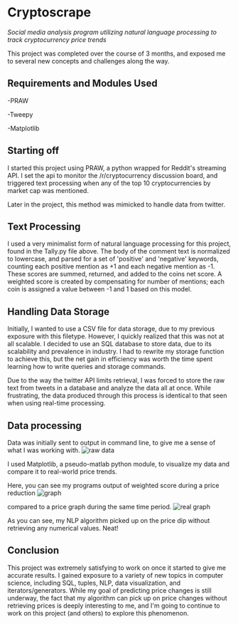 # Cryptoscrape
*Social media analysis program utilizing natural language processing to track cryptocurrency price trends*

This project was completed over the course of 3 months, and exposed me to several new concepts and challenges along the way. 

## Requirements and Modules Used
-PRAW

-Tweepy

-Matplotlib

## Starting off
I started this project using PRAW, a python wrapped for Reddit's streaming API. I set the api to monitor the
/r/cryptocurrency discussion board, and triggered text processing when any of the top 10 cryptocurrencies by market cap was mentioned.

Later in the project, this method was mimicked to handle data from twitter.

## Text Processing
I used a very minimalist form of natural language processing for this project, found in the Tally.py file above. The body of the comment text 
is normalized to lowercase, and parsed for a set of 'positive' and 'negative' keywords, counting each positive mention as +1 and each negative
mention as -1. These scores are summed, returned, and added to the coins net score. A weighted score is created by compensating 
for number of mentions; each coin is assigned a value between -1 and 1 based on this model.

## Handling Data Storage

Initially, I wanted to use a CSV file for data storage, due to my previous exposure with this filetype. However, I quickly realized that
this was not at all scalable. I decided to use an SQL database to store data, due to its scalability and prevalence in industry. I had to
rewrite my storage function to achieve this, but the net gain in efficiency was worth the time spent learning how to write queries and 
storage commands.

Due to the way the twitter API limits retrieval, I was forced to store the raw text from tweets in a database and analyze the data all at once. While frustrating, the data produced through this process is identical to that seen when using real-time processing.

## Data processing

Data was initially sent to output in command line, to give me a sense of what I was working with. 
![raw data](https://user-images.githubusercontent.com/40841906/42737586-ea2f3a32-8843-11e8-82ff-bfc6a729cc56.PNG)

I used Matplotlib, a pseudo-matlab python module, to visualize my data and compare it to real-world price trends.

Here, you can see my programs output of weighted score during a price reduction
![graph](https://user-images.githubusercontent.com/40841906/42737645-dbcc8da4-8844-11e8-97a3-32ab8d8f81a6.PNG)

compared to a price graph during the same time period.
![real graph](https://user-images.githubusercontent.com/40841906/42737658-f8b71682-8844-11e8-9e96-e7996f43a220.PNG)

As you can see, my NLP algorithm picked up on the price dip without retrieving any numerical values. Neat!

## Conclusion

This project was extremely satisfying to work on once it started to give me accurate results. I gained exposure to a variety of new topics in computer science, including SQL, tuples, NLP, data visualization, and iterators/generators. While my goal of predicting price changes
is still underway, the fact that my algorithm can pick up on price changes without retrieving prices is deeply interesting to me, and I'm
going to continue to work on this project (and others) to explore this phenomenon.


